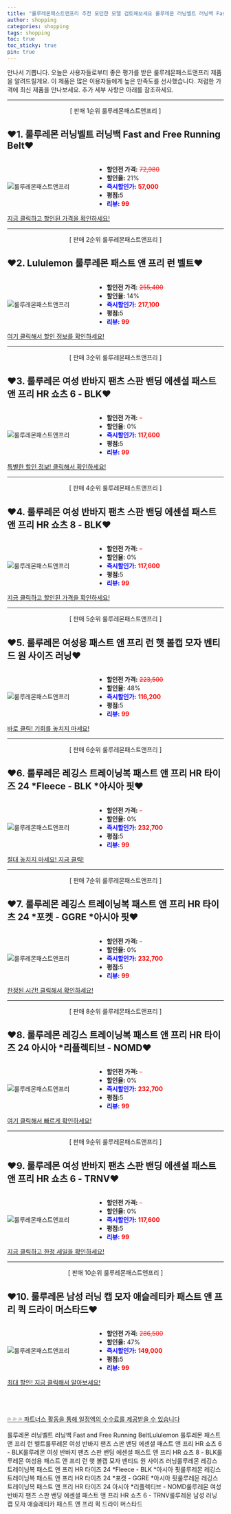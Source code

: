 ```yaml
---
title: "룰루레몬패스트앤프리 추천 모던한 모델 검토해보세요 룰루레몬 러닝벨트 러닝백 Fast and"
author: shopping
categories: shopping
tags: shopping
toc: true
toc_sticky: true
pin: true
---
```

만나서 기쁩니다. 오늘은 사용자들로부터 좋은 평가를 받은 룰루레몬패스트앤프리 제품을 알려드릴게요. 이 제품은 많은 이용자들에게 높은 만족도를 선사했습니다. 저렴한 가격에 최신 제품을 만나보세요. 추가 세부 사항은 아래를 참조하세요.

---
<p class="toplist" style="margin: 0 auto; display: block; width: fit-content;">[ 판매 1순위 룰루레몬패스트앤프리 ]</p>

<h2><strong>❤️1. 룰루레몬 러닝벨트 러닝백 Fast and Free Running Belt❤️</strong></h2>

<div style="display: flex; align-items: center;">
    <div style="flex: 0.4;">
        <img src="https://thumbnail7.coupangcdn.com/thumbnails/remote/230x230ex/image/vendor_inventory/1328/830bb7b59ac5e2b75f56d9964c1d80ac9f23240aaf748d52c1e52ec54d69.png" alt="룰루레몬패스트앤프리" style="max-width: 100%;">
    </div>
    <div style="flex: 0.6; margin-left: 10px;">
        <ul>
            <li><strong>할인전 가격:</strong> <del style="color: red;">72,980</del></li>
            <li><strong>할인율:</strong> 21%</li>
            <li><span style='color:blue'><strong>즉시할인가:</strong></span> <span style='color:red'><strong>57,000</strong></span></li>
            <li><strong>평점:</strong>5</li>
            <li><span style='color:blue'><strong>리뷰:</strong></span> <span style='color:red'><strong>99</strong></span></li>
        </ul>
    </div>
</div>
<div class="center">
    <a href="https://selin100587001.github.io?lptag=AF9450613&subid=githubio&pageKey=7774108004&traceid=V0-153&itemId=20995769344&vendorItemId=88773757658" class="myButton">
        지금 클릭하고 할인된 가격을 확인하세요!
    </a>
</div>


---
<p class="toplist" style="margin: 0 auto; display: block; width: fit-content;">[ 판매 2순위 룰루레몬패스트앤프리 ]</p>

<h2><strong>❤️2. Lululemon 룰루레몬 패스트 앤 프리 런 벨트❤️</strong></h2>

<div style="display: flex; align-items: center;">
    <div style="flex: 0.4;">
        <img src="https://thumbnail8.coupangcdn.com/thumbnails/remote/230x230ex/image/vendor_inventory/5835/d9a2906ee873fe157ba283587d2454b581d2eb12ef73c7a994879ed7562c.jpg" alt="룰루레몬패스트앤프리" style="max-width: 100%;">
    </div>
    <div style="flex: 0.6; margin-left: 10px;">
        <ul>
            <li><strong>할인전 가격:</strong> <del style="color: red;">255,400</del></li>
            <li><strong>할인율:</strong> 14%</li>
            <li><span style='color:blue'><strong>즉시할인가:</strong></span> <span style='color:red'><strong>217,100</strong></span></li>
            <li><strong>평점:</strong>5</li>
            <li><span style='color:blue'><strong>리뷰:</strong></span> <span style='color:red'><strong>99</strong></span></li>
        </ul>
    </div>
</div>
<div class="center">
    <a href="https://selin100587001.github.io?lptag=AF9450613&subid=githubio&pageKey=7149645807&traceid=V0-153&itemId=17972222230&vendorItemId=85129403496" class="myButton">
        여기 클릭해서 할인 정보를 확인하세요!
    </a>
</div>


---
<p class="toplist" style="margin: 0 auto; display: block; width: fit-content;">[ 판매 3순위 룰루레몬패스트앤프리 ]</p>

<h2><strong>❤️3. 룰루레몬 여성 반바지 팬츠 스판 밴딩 에센셜 패스트 앤 프리 HR 쇼츠 6 - BLK❤️</strong></h2>

<div style="display: flex; align-items: center;">
    <div style="flex: 0.4;">
        <img src="https://thumbnail8.coupangcdn.com/thumbnails/remote/230x230ex/image/vendor_inventory/1155/96cc8e5e4ec3dd360cdfe20183733957492b16dfe9318b19c051a147b6f3.jpg" alt="룰루레몬패스트앤프리" style="max-width: 100%;">
    </div>
    <div style="flex: 0.6; margin-left: 10px;">
        <ul>
            <li><strong>할인전 가격:</strong> <del style="color: red;">-</del></li>
            <li><strong>할인율:</strong> 0%</li>
            <li><span style='color:blue'><strong>즉시할인가:</strong></span> <span style='color:red'><strong>117,600</strong></span></li>
            <li><strong>평점:</strong>5</li>
            <li><span style='color:blue'><strong>리뷰:</strong></span> <span style='color:red'><strong>99</strong></span></li>
        </ul>
    </div>
</div>
<div class="center">
    <a href="https://selin100587001.github.io?lptag=AF9450613&subid=githubio&pageKey=8156125545&traceid=V0-153&itemId=23236769648&vendorItemId=90269228206" class="myButton">
        특별한 할인 정보! 클릭해서 확인하세요!
    </a>
</div>


---
<p class="toplist" style="margin: 0 auto; display: block; width: fit-content;">[ 판매 4순위 룰루레몬패스트앤프리 ]</p>

<h2><strong>❤️4. 룰루레몬 여성 반바지 팬츠 스판 밴딩 에센셜 패스트 앤 프리 HR 쇼츠 8 - BLK❤️</strong></h2>

<div style="display: flex; align-items: center;">
    <div style="flex: 0.4;">
        <img src="https://thumbnail6.coupangcdn.com/thumbnails/remote/230x230ex/image/vendor_inventory/7929/7f799a76895c0463558adf8a2fe704de17a84c4aef4a02ca0781cd9a5e02.jpg" alt="룰루레몬패스트앤프리" style="max-width: 100%;">
    </div>
    <div style="flex: 0.6; margin-left: 10px;">
        <ul>
            <li><strong>할인전 가격:</strong> <del style="color: red;">-</del></li>
            <li><strong>할인율:</strong> 0%</li>
            <li><span style='color:blue'><strong>즉시할인가:</strong></span> <span style='color:red'><strong>117,600</strong></span></li>
            <li><strong>평점:</strong>5</li>
            <li><span style='color:blue'><strong>리뷰:</strong></span> <span style='color:red'><strong>99</strong></span></li>
        </ul>
    </div>
</div>
<div class="center">
    <a href="https://selin100587001.github.io?lptag=AF9450613&subid=githubio&pageKey=8156031278&traceid=V0-153&itemId=23235788195&vendorItemId=90268248133" class="myButton">
        지금 클릭하고 할인된 가격을 확인하세요!
    </a>
</div>


---
<p class="toplist" style="margin: 0 auto; display: block; width: fit-content;">[ 판매 5순위 룰루레몬패스트앤프리 ]</p>

<h2><strong>❤️5. 룰루레몬 여성용 패스트 앤 프리 런 햇 볼캡 모자 벤티드 원 사이즈 러닝❤️</strong></h2>

<div style="display: flex; align-items: center;">
    <div style="flex: 0.4;">
        <img src="https://thumbnail8.coupangcdn.com/thumbnails/remote/230x230ex/image/vendor_inventory/bf4b/7cb611b0ef4b0b85d948f01b718e39f86f01c827fe76a59b4ae2955d482d.jpg" alt="룰루레몬패스트앤프리" style="max-width: 100%;">
    </div>
    <div style="flex: 0.6; margin-left: 10px;">
        <ul>
            <li><strong>할인전 가격:</strong> <del style="color: red;">223,500</del></li>
            <li><strong>할인율:</strong> 48%</li>
            <li><span style='color:blue'><strong>즉시할인가:</strong></span> <span style='color:red'><strong>116,200</strong></span></li>
            <li><strong>평점:</strong>5</li>
            <li><span style='color:blue'><strong>리뷰:</strong></span> <span style='color:red'><strong>99</strong></span></li>
        </ul>
    </div>
</div>
<div class="center">
    <a href="https://selin100587001.github.io?lptag=AF9450613&subid=githubio&pageKey=7348844603&traceid=V0-153&itemId=18906195144&vendorItemId=86033800832" class="myButton">
        바로 클릭! 기회를 놓치지 마세요!
    </a>
</div>


---
<p class="toplist" style="margin: 0 auto; display: block; width: fit-content;">[ 판매 6순위 룰루레몬패스트앤프리 ]</p>

<h2><strong>❤️6. 룰루레몬 레깅스 트레이닝복 패스트 앤 프리 HR 타이즈 24 *Fleece - BLK *아시아 핏❤️</strong></h2>

<div style="display: flex; align-items: center;">
    <div style="flex: 0.4;">
        <img src="https://thumbnail9.coupangcdn.com/thumbnails/remote/230x230ex/image/vendor_inventory/0bef/3239cd4a2edca0221cf422aa85af263b39bb90de7f697284edba8b8a7094.jpg" alt="룰루레몬패스트앤프리" style="max-width: 100%;">
    </div>
    <div style="flex: 0.6; margin-left: 10px;">
        <ul>
            <li><strong>할인전 가격:</strong> <del style="color: red;">-</del></li>
            <li><strong>할인율:</strong> 0%</li>
            <li><span style='color:blue'><strong>즉시할인가:</strong></span> <span style='color:red'><strong>232,700</strong></span></li>
            <li><strong>평점:</strong>5</li>
            <li><span style='color:blue'><strong>리뷰:</strong></span> <span style='color:red'><strong>99</strong></span></li>
        </ul>
    </div>
</div>
<div class="center">
    <a href="https://selin100587001.github.io?lptag=AF9450613&subid=githubio&pageKey=8057383624&traceid=V0-153&itemId=22619943739&vendorItemId=89661497651" class="myButton">
        절대 놓치지 마세요! 지금 클릭!
    </a>
</div>


---
<p class="toplist" style="margin: 0 auto; display: block; width: fit-content;">[ 판매 7순위 룰루레몬패스트앤프리 ]</p>

<h2><strong>❤️7. 룰루레몬 레깅스 트레이닝복 패스트 앤 프리 HR 타이츠 24 *포켓 - GGRE *아시아 핏❤️</strong></h2>

<div style="display: flex; align-items: center;">
    <div style="flex: 0.4;">
        <img src="https://thumbnail8.coupangcdn.com/thumbnails/remote/230x230ex/image/vendor_inventory/6036/57bba6809e923f9b860fe57ce3da3ac25edf3556af58aa56f1b545ba1492.jpg" alt="룰루레몬패스트앤프리" style="max-width: 100%;">
    </div>
    <div style="flex: 0.6; margin-left: 10px;">
        <ul>
            <li><strong>할인전 가격:</strong> <del style="color: red;">-</del></li>
            <li><strong>할인율:</strong> 0%</li>
            <li><span style='color:blue'><strong>즉시할인가:</strong></span> <span style='color:red'><strong>232,700</strong></span></li>
            <li><strong>평점:</strong>5</li>
            <li><span style='color:blue'><strong>리뷰:</strong></span> <span style='color:red'><strong>99</strong></span></li>
        </ul>
    </div>
</div>
<div class="center">
    <a href="https://selin100587001.github.io?lptag=AF9450613&subid=githubio&pageKey=8057383738&traceid=V0-153&itemId=22619944089&vendorItemId=89661497795" class="myButton">
        한정된 시간! 클릭해서 확인하세요!
    </a>
</div>


---
<p class="toplist" style="margin: 0 auto; display: block; width: fit-content;">[ 판매 8순위 룰루레몬패스트앤프리 ]</p>

<h2><strong>❤️8. 룰루레몬 레깅스 트레이닝복 패스트 앤 프리 HR 타이즈 24 아시아 *리플렉티브 - NOMD❤️</strong></h2>

<div style="display: flex; align-items: center;">
    <div style="flex: 0.4;">
        <img src="https://thumbnail10.coupangcdn.com/thumbnails/remote/230x230ex/image/vendor_inventory/fffe/e7cedc76487360531eb97300869dc64cfa7e74ebd1625be0a524a6e6f0e5.jpg" alt="룰루레몬패스트앤프리" style="max-width: 100%;">
    </div>
    <div style="flex: 0.6; margin-left: 10px;">
        <ul>
            <li><strong>할인전 가격:</strong> <del style="color: red;">-</del></li>
            <li><strong>할인율:</strong> 0%</li>
            <li><span style='color:blue'><strong>즉시할인가:</strong></span> <span style='color:red'><strong>232,700</strong></span></li>
            <li><strong>평점:</strong>5</li>
            <li><span style='color:blue'><strong>리뷰:</strong></span> <span style='color:red'><strong>99</strong></span></li>
        </ul>
    </div>
</div>
<div class="center">
    <a href="https://selin100587001.github.io?lptag=AF9450613&subid=githubio&pageKey=8057383646&traceid=V0-153&itemId=22619943806&vendorItemId=89661497620" class="myButton">
        여기 클릭해서 빠르게 확인하세요!
    </a>
</div>


---
<p class="toplist" style="margin: 0 auto; display: block; width: fit-content;">[ 판매 9순위 룰루레몬패스트앤프리 ]</p>

<h2><strong>❤️9. 룰루레몬 여성 반바지 팬츠 스판 밴딩 에센셜 패스트 앤 프리 HR 쇼츠 6 - TRNV❤️</strong></h2>

<div style="display: flex; align-items: center;">
    <div style="flex: 0.4;">
        <img src="https://thumbnail10.coupangcdn.com/thumbnails/remote/230x230ex/image/vendor_inventory/705c/68e7a3b123b64035721a8d6c83b739428d4fa7dfc6fa3861e8b11588e547.jpg" alt="룰루레몬패스트앤프리" style="max-width: 100%;">
    </div>
    <div style="flex: 0.6; margin-left: 10px;">
        <ul>
            <li><strong>할인전 가격:</strong> <del style="color: red;">-</del></li>
            <li><strong>할인율:</strong> 0%</li>
            <li><span style='color:blue'><strong>즉시할인가:</strong></span> <span style='color:red'><strong>117,600</strong></span></li>
            <li><strong>평점:</strong>5</li>
            <li><span style='color:blue'><strong>리뷰:</strong></span> <span style='color:red'><strong>99</strong></span></li>
        </ul>
    </div>
</div>
<div class="center">
    <a href="https://selin100587001.github.io?lptag=AF9450613&subid=githubio&pageKey=8156107214&traceid=V0-153&itemId=23236602353&vendorItemId=90269059849" class="myButton">
        지금 클릭하고 한정 세일을 확인하세요!
    </a>
</div>


---
<p class="toplist" style="margin: 0 auto; display: block; width: fit-content;">[ 판매 10순위 룰루레몬패스트앤프리 ]</p>

<h2><strong>❤️10. 룰루레몬 남성 러닝 캡 모자 애슬레티카 패스트 앤 프리 퀵 드라이 머스타드❤️</strong></h2>

<div style="display: flex; align-items: center;">
    <div style="flex: 0.4;">
        <img src="https://thumbnail8.coupangcdn.com/thumbnails/remote/230x230ex/image/vendor_inventory/bfa1/de6ad3d5067f25f351947510a87a4fe992ef7d5a6bbf8e66dbd650719d2a.jpg" alt="룰루레몬패스트앤프리" style="max-width: 100%;">
    </div>
    <div style="flex: 0.6; margin-left: 10px;">
        <ul>
            <li><strong>할인전 가격:</strong> <del style="color: red;">286,500</del></li>
            <li><strong>할인율:</strong> 47%</li>
            <li><span style='color:blue'><strong>즉시할인가:</strong></span> <span style='color:red'><strong>149,000</strong></span></li>
            <li><strong>평점:</strong>5</li>
            <li><span style='color:blue'><strong>리뷰:</strong></span> <span style='color:red'><strong>99</strong></span></li>
        </ul>
    </div>
</div>
<div class="center">
    <a href="https://selin100587001.github.io?lptag=AF9450613&subid=githubio&pageKey=7349303357&traceid=V0-153&itemId=18908302551&vendorItemId=86035815039" class="myButton">
        최대 할인! 지금 클릭해서 알아보세요!
    </a>
</div>

<br><br><br>[💦 💦 💦 파트너스 활동을 통해 일정액의 수수료를 제공받을 수 있습니다](https://link.coupang.com/a/bcpT2c)<br><br>룰루레몬 러닝벨트 러닝백 Fast and Free Running BeltLululemon 룰루레몬 패스트 앤 프리 런 벨트룰루레몬 여성 반바지 팬츠 스판 밴딩 에센셜 패스트 앤 프리 HR 쇼츠 6 - BLK룰루레몬 여성 반바지 팬츠 스판 밴딩 에센셜 패스트 앤 프리 HR 쇼츠 8 - BLK룰루레몬 여성용 패스트 앤 프리 런 햇 볼캡 모자 벤티드 원 사이즈 러닝룰루레몬 레깅스 트레이닝복 패스트 앤 프리 HR 타이즈 24 *Fleece - BLK *아시아 핏룰루레몬 레깅스 트레이닝복 패스트 앤 프리 HR 타이츠 24 *포켓 - GGRE *아시아 핏룰루레몬 레깅스 트레이닝복 패스트 앤 프리 HR 타이즈 24 아시아 *리플렉티브 - NOMD룰루레몬 여성 반바지 팬츠 스판 밴딩 에센셜 패스트 앤 프리 HR 쇼츠 6 - TRNV룰루레몬 남성 러닝 캡 모자 애슬레티카 패스트 앤 프리 퀵 드라이 머스타드